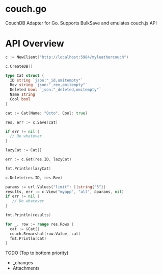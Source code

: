 couch.go
========

CouchDB Adapter for Go. Supports BulkSave and emulates couch.js API

API Overview
============

```go
c := NewClient("http://localhost:5984/myleathercouch")

c.CreateDB()

type Cat struct {
  ID string `json:"_id,omitempty"`
  Rev string `json:"_rev,omitempty"`
  Deleted bool `json:"_deleted,omitempty"`
  Name string
  Cool bool
}

cat := Cat{Name: "Octo", Cool: true}

res, err := c.Save(cat)

if err != nil {
  // Do whatever
}

lazyCat := Cat{}

err := c.Get(res.ID, lazyCat)

fmt.Println(lazyCat)

c.Delete(res.ID, res.Rev)

params := url.Values{"limit": []string{"5"}}
results, err := c.View("myapp", "all", &params, nil)
if err != nil {
   // Do whatever
}

fmt.Println(results)

for _, row := range res.Rows {
  cat := &Cat{}
  couch.Remarshal(row.Value, cat)
  fmt.Println(cat)
}
```

TODO (Top to bottom priority)
* _changes
* Attachments
